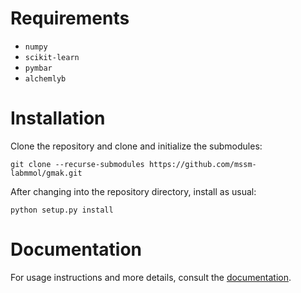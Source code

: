 # Requirements

- `numpy`
- `scikit-learn`
- `pymbar`
- `alchemlyb` 

# Installation

Clone the repository and clone and initialize the submodules:

```
git clone --recurse-submodules https://github.com/mssm-labmmol/gmak.git
```

After changing into the repository directory, install as usual:

```
python setup.py install
```

# Documentation

For usage instructions and more details, consult the
[documentation](http://gmak.readthedocs.io).
